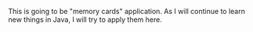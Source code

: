 This is going to be "memory cards" application. As I will continue to
learn new things in Java, I will try to apply them here. 
 
